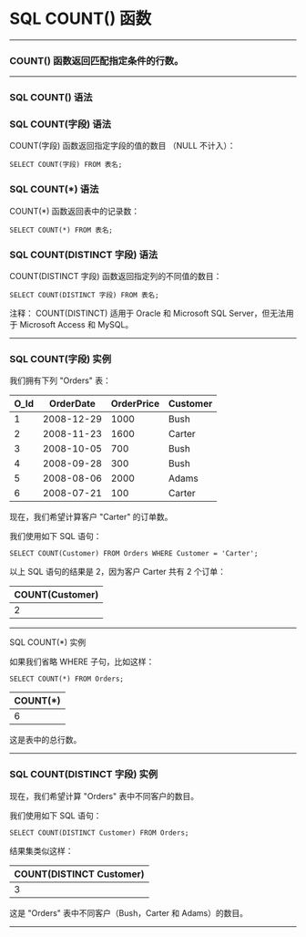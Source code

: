 # SQL COUNT() 函数

---
### COUNT() 函数返回匹配指定条件的行数。

---
### SQL COUNT() 语法

### SQL COUNT(字段) 语法

COUNT(字段) 函数返回指定字段的值的数目 （NULL 不计入）：

```
SELECT COUNT(字段) FROM 表名;
```

### SQL COUNT(*) 语法

COUNT(*) 函数返回表中的记录数：

```
SELECT COUNT(*) FROM 表名;
```

### SQL COUNT(DISTINCT 字段) 语法

COUNT(DISTINCT 字段) 函数返回指定列的不同值的数目：

```
SELECT COUNT(DISTINCT 字段) FROM 表名;
```

注释： COUNT(DISTINCT) 适用于 Oracle 和 Microsoft SQL Server，但无法用于 Microsoft Access 和 MySQL。

---
### SQL COUNT(字段) 实例

我们拥有下列 "Orders" 表：

O_Id | OrderDate  | OrderPrice | Customer 
-----|------------|------------|---------
   1 | 2008-12-29 |       1000 | Bush     
   2 | 2008-11-23 |       1600 | Carter   
   3 | 2008-10-05 |        700 | Bush     
   4 | 2008-09-28 |        300 | Bush     
   5 | 2008-08-06 |       2000 | Adams    
   6 | 2008-07-21 |        100 | Carter   

现在，我们希望计算客户 "Carter" 的订单数。

我们使用如下 SQL 语句：

```
SELECT COUNT(Customer) FROM Orders WHERE Customer = 'Carter';
```

以上 SQL 语句的结果是 2，因为客户 Carter 共有 2 个订单：

| COUNT(Customer) |
|-----------------|
|               2 |

---
SQL COUNT(*) 实例

如果我们省略 WHERE 子句，比如这样：

```
SELECT COUNT(*) FROM Orders;
```

| COUNT(*) |
|----------|
|        6 |

这是表中的总行数。

---
### SQL COUNT(DISTINCT 字段) 实例

现在，我们希望计算 "Orders" 表中不同客户的数目。

我们使用如下 SQL 语句：

```
SELECT COUNT(DISTINCT Customer) FROM Orders;
```

结果集类似这样：

| COUNT(DISTINCT Customer)| 
|-------------------------|
|                        3| 

这是 "Orders" 表中不同客户（Bush，Carter 和 Adams）的数目。

---